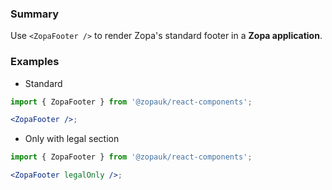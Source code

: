 ### Summary

Use `<ZopaFooter />` to render Zopa's standard footer in a **Zopa application**.

### Examples

- Standard

```jsx
import { ZopaFooter } from '@zopauk/react-components';

<ZopaFooter />;
```

- Only with legal section

```jsx
import { ZopaFooter } from '@zopauk/react-components';

<ZopaFooter legalOnly />;
```
